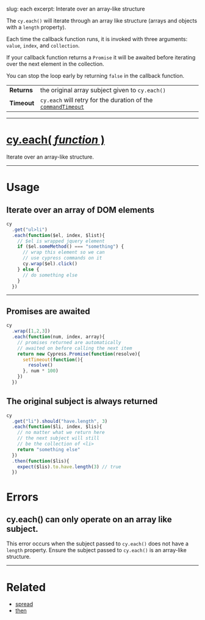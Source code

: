 slug: each
excerpt: Interate over an array-like structure

The `cy.each()` will iterate through an array like structure (arrays and objects with a `length` property).

Each time the callback function runs, it is invoked with three arguments: `value`, `index`, and `collection`.

If your callback function returns a `Promise` it will be awaited before iterating over the next element in the collection.

You can stop the loop early by returning `false` in the callback function.

| | |
|--- | --- |
| **Returns** | the original array subject given to `cy.each()` |
| **Timeout** | `cy.each` will retry for the duration of the [`commandTimeout`](https://on.cypress.io/guides/configuration#section-timeouts) |

***

# [cy.each( *function* )](#section-usage)

Iterate over an array-like structure.

***

# Usage

## Iterate over an array of DOM elements

```javascript
cy
  .get("ul>li")
  .each(function($el, index, $list){
    // $el is wrapped jquery element
    if ($el.someMethod() === "something") {
      // wrap this element so we can
      // use cypress commands on it
      cy.wrap($el).click()
    } else {
      // do something else
    }
  })
```

***

## Promises are awaited

```javascript
cy
  .wrap([1,2,3])
  .each(function(num, index, array){
    // promises returned are automatically
    // awaited on before calling the next item
    return new Cypress.Promise(function(resolve){
      setTimeout(function(){
        resolve()
      }, num * 100)
    })
  })
```

## The original subject is always returned

```javascript
cy
  .get("li").should("have.length", 3)
  .each(function($li, index, $lis){
    // no matter what we return here
    // the next subject will still
    // be the collection of <li>
    return "something else"
  })
  .then(function($lis){
    expect($lis).to.have.length(3) // true
  })
```

# Errors

## cy.each() can only operate on an array like subject.

This error occurs when the subject passed to `cy.each()` does not have a `length` property. Ensure the subject passed to `cy.each()` is an array-like structure.

***

# Related

- [spread](https://on.cypress.io/api/spread)
- [then](https://on.cypress.io/api/then)